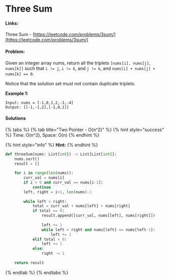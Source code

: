 # Three Sum

#### Links:

Three Sum - [https://leetcode.com/problems/3sum/](https://leetcode.com/problems/3sum/)

#### Problem:

Given an integer array nums, return all the triplets `[nums[i], nums[j], nums[k]]` such that `i != j`, `i != k`, and `j != k`, and `nums[i] + nums[j] + nums[k] == 0`.

Notice that the solution set must not contain duplicate triplets.

**Example 1:**

```
Input: nums = [-1,0,1,2,-1,-4]
Output: [[-1,-1,2],[-1,0,1]]
```

#### Solutions

{% tabs %}
{% tab title="Two Pointer - O(n^2)" %}
{% hint style="success" %}
Time: O(n^2), Space: O(n)
{% endhint %}

{% hint style="info" %}
**Hint:**&#x20;
{% endhint %}

```python
def threeSum(nums: List[int]) -> List[List[int]]:
    nums.sort()
    result = []
    
    for i in range(len(nums)):
        curr_val = nums[i]
        if i > 0 and curr_val == nums[i-1]:
            continue
        left, right = i+1, len(nums)-1
        
        while left < right:
            total = curr_val + nums[left] + nums[right]
            if total == 0:
                result.append([curr_val, nums[left], nums[right]])
                
                left += 1
                while left < right and nums[left] == nums[left-1]:
                    left += 1
            elif total < 0:
                left += 1
            else:
                right -= 1
                
    return result
```
{% endtab %}
{% endtabs %}
